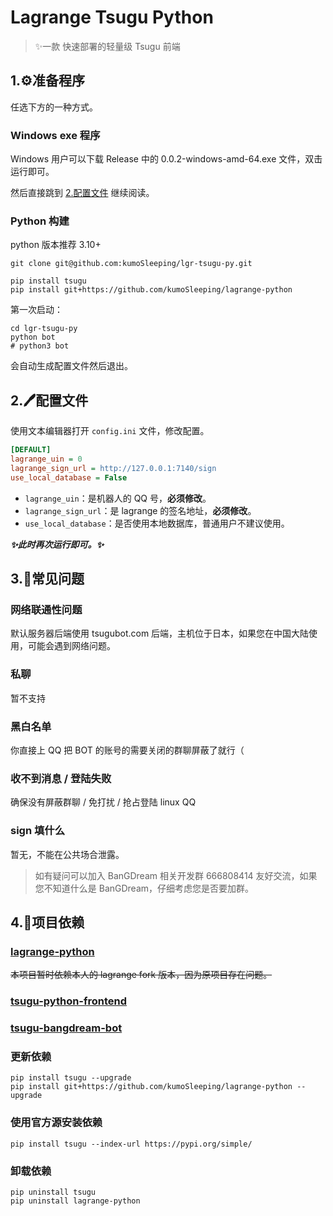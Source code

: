 
# Lagrange Tsugu Python

> ✨一款 快速部署的轻量级 Tsugu 前端



## 1.⚙️准备程序

任选下方的一种方式。

### Windows exe 程序

Windows 用户可以下载 Release 中的 0.0.2-windows-amd-64.exe 文件，双击运行即可。

然后直接跳到 [2.配置文件](#2.配置文件) 继续阅读。

### Python 构建

python 版本推荐 3.10+

```shell
git clone git@github.com:kumoSleeping/lgr-tsugu-py.git
```


```shell
pip install tsugu
pip install git+https://github.com/kumoSleeping/lagrange-python
```

第一次启动：

```shell
cd lgr-tsugu-py
python bot
# python3 bot
```
会自动生成配置文件然后退出。

## 2.🖊️配置文件

使用文本编辑器打开 `config.ini` 文件，修改配置。

```ini
[DEFAULT]
lagrange_uin = 0
lagrange_sign_url = http://127.0.0.1:7140/sign
use_local_database = False
```

- `lagrange_uin`：是机器人的 QQ 号，**必须修改**。
- `lagrange_sign_url`：是 lagrange 的签名地址，**必须修改**。
- `use_local_database`：是否使用本地数据库，普通用户不建议使用。

***✨此时再次运行即可。✨***


## 3.🤔常见问题

### 网络联通性问题

默认服务器后端使用 tsugubot.com 后端，主机位于日本，如果您在中国大陆使用，可能会遇到网络问题。

### 私聊

暂不支持

### 黑白名单

你直接上 QQ 把 BOT 的账号的需要关闭的群聊屏蔽了就行（

### 收不到消息 / 登陆失败

确保没有屏蔽群聊 / 免打扰 / 抢占登陆 linux QQ

### sign 填什么 

暂无，不能在公共场合泄露。


> 如有疑问可以加入 BanGDream 相关开发群 666808414 友好交流，如果您不知道什么是 BanGDream，仔细考虑您是否要加群。


## 4.📖项目依赖

### [lagrange-python](https://github.com/LagrangeDev/lagrange-python)    

~~本项目暂时依赖本人的 lagrange fork 版本，因为原项目存在问题。~~


### [tsugu-python-frontend](https://github.com/kumoSleeping/tsugu-python-frontend)   
### [tsugu-bangdream-bot](https://github.com/Yamamoto-2/tsugu-bangdream-bot)   

### 更新依赖
```shell
pip install tsugu --upgrade
pip install git+https://github.com/kumoSleeping/lagrange-python --upgrade
```

### 使用官方源安装依赖
```shell
pip install tsugu --index-url https://pypi.org/simple/
```

### 卸载依赖
```shell
pip uninstall tsugu
pip uninstall lagrange-python
```